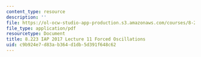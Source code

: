 ```yaml
---
content_type: resource
description: ''
file: https://ol-ocw-studio-app-production.s3.amazonaws.com/courses/8-223-classical-mechanics-ii-january-iap-2017/c9b924e7d83ab364d1db5d391f648c62_MIT8_223IAP17_Lec11.pdf
file_type: application/pdf
resourcetype: Document
title: 8.223 IAP 2017 Lecture 11 Forced Oscillations
uid: c9b924e7-d83a-b364-d1db-5d391f648c62
---
```

